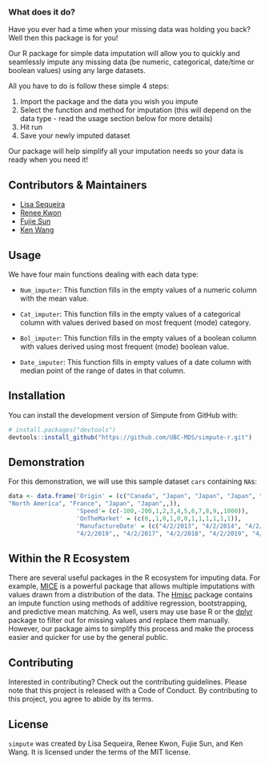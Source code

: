 ### What does it do?
Have you ever had a time when your missing data was holding you back? Well then this package is for you!

Our R package for simple data imputation will allow you to quickly and seamlessly impute any missing data (be numeric, categorical, date/time or boolean values) using any large datasets.

All you have to do is follow these simple 4 steps:
 1. Import the package and the data you wish you impute
 2. Select the function and method for imputation (this will depend on the data type - read the usage section below for more details)
 3. Hit run
 4. Save your newly imputed dataset

Our package will help simplify all your imputation needs so your data is ready when you need it!

## Contributors & Maintainers
- [Lisa Sequeira](https://github.com/LisaSeq)
- [Renee Kwon](https://github.com/renee-kwon)
- [Fujie Sun](https://github.com/Althrun-sun)
- [Ken Wang](https://github.com/kenuiuc)

## Usage

We have four main functions dealing with each data type:

- `Num_imputer`: This function fills in the empty values of a numeric column with the mean value.  

- `Cat_imputer`: This function fills in the empty values of a categorical column with values derived based on most frequent (mode) category. 

- `Bol_imputer`: This function fills in the empty values of a boolean column with values derived using most frequent (mode) boolean value.

- `Date_imputer`: This function fills in empty values of a date column with median point of the range of dates in that column.

## Installation

You can install the development version of Simpute from GitHub with:

``` r
# install.packages("devtools")
devtools::install_github("https://github.com/UBC-MDS/simpute-r.git")
```
## Demonstration

For this demonstration, we will use this sample dataset `cars` containing `NA`s:

``` r
data <- data.frame('Origin' = (c("Canada", "Japan", "Japan", "Japan", "Germany", "France", "Korea", "Canada", 
"North America", "France", "Japan", "Japan",,)), 
                   'Speed'= (c(-100,-200,1,2,3,4,5,6,7,8,9,,1000)),
                   'OnTheMarket' = (c(0,,1,0,1,0,0,1,1,1,1,1,1)),
                   'ManufactureDate' = (c("4/2/2013", "4/2/2014", "4/2/2015", "4/2/2016", "4/2/2017", "4/2/2018", 
                   "4/2/2019",, "4/2/2017", "4/2/2018", "4/2/2019", "4/2/2020")))
```

## Within the R Ecosystem

There are several useful packages in the R ecosystem for imputing data. For example, [MICE](https://github.com/amices/mice) is a powerful package that allows multiple imputations with values drawn from a distribution of the data. The [Hmisc](https://github.com/harrelfe/Hmisc) package contains an impute function using methods of additive regression, bootstrapping, and predictive mean matching. As well, users may use base R or the [dplyr](https://dplyr.tidyverse.org/) package to filter out for missing values and replace them manually. However, our package aims to simplify this process and make the process easier and quicker for use by the general public. 

## Contributing

Interested in contributing? Check out the contributing guidelines. Please note that this project is released with a Code of Conduct. By contributing to this project, you agree to abide by its terms.

## License

`simpute` was created by Lisa Sequeira, Renee Kwon, Fujie Sun, and Ken Wang. It is licensed under the terms of the MIT license.

